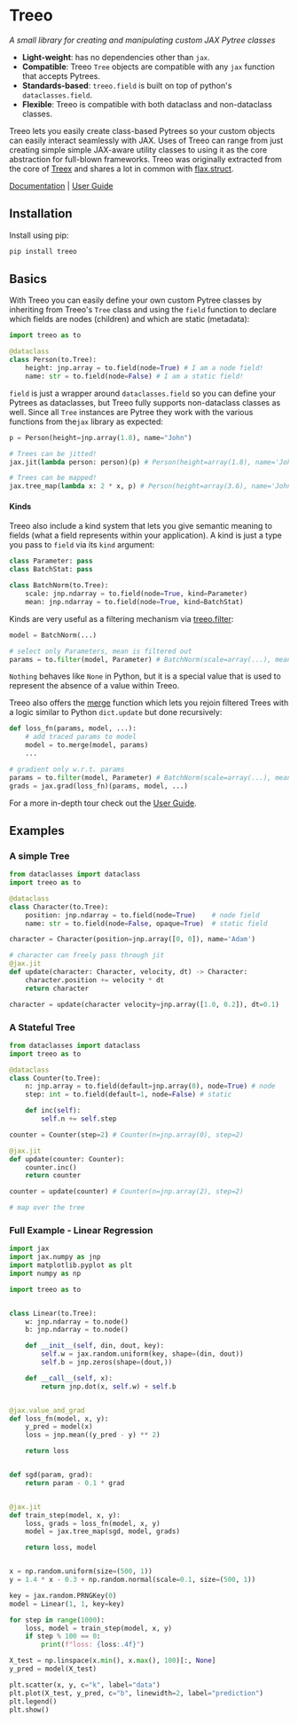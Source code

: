 # Treeo 

_A small library for creating and manipulating custom JAX Pytree classes_

* **Light-weight**: has no dependencies other than `jax`.
* **Compatible**: Treeo `Tree` objects are compatible with any `jax` function that accepts Pytrees.
* **Standards-based**: `treeo.field` is built on top of python's `dataclasses.field`.
* **Flexible**: Treeo is compatible with both dataclass and non-dataclass classes.

Treeo lets you easily create class-based Pytrees so your custom objects can easily interact seamlessly with JAX. Uses of Treeo can range from just creating simple simple JAX-aware utility classes to using it as the core abstraction for full-blown frameworks. Treeo was originally extracted from the core of [Treex](https://github.com/cgarciae/treex) and shares a lot in common with [flax.struct](https://flax.readthedocs.io/en/latest/flax.struct.html#module-flax.struct).

[Documentation](https://cgarciae.github.io/treeo) | [User Guide](https://cgarciae.github.io/treeo/user-guide/intro)

## Installation
Install using pip:
```bash
pip install treeo
```

## Basics
With Treeo you can easily define your own custom Pytree classes by inheriting from Treeo's `Tree` class and using the `field` function to declare which fields are nodes (children) and which are static (metadata):

```python
import treeo as to

@dataclass
class Person(to.Tree):
    height: jnp.array = to.field(node=True) # I am a node field!
    name: str = to.field(node=False) # I am a static field!
```
`field` is just a wrapper around `dataclasses.field` so you can define your Pytrees as dataclasses, but Treeo fully supports non-dataclass classes as well. Since all `Tree` instances are Pytree they work with the various functions from the`jax` library as expected:

```python
p = Person(height=jnp.array(1.8), name="John")

# Trees can be jitted!
jax.jit(lambda person: person)(p) # Person(height=array(1.8), name='John')

# Trees can be mapped!
jax.tree_map(lambda x: 2 * x, p) # Person(height=array(3.6), name='John')
```
#### Kinds
Treeo also include a kind system that lets you give semantic meaning to fields (what a field represents within your application). A kind is just a type you pass to `field` via its `kind` argument: 

```python
class Parameter: pass
class BatchStat: pass

class BatchNorm(to.Tree):
    scale: jnp.ndarray = to.field(node=True, kind=Parameter)
    mean: jnp.ndarray = to.field(node=True, kind=BatchStat)
```

Kinds are very useful as a filtering mechanism via [treeo.filter](https://cgarciae.github.io/treeo/user-guide/api/filter):

```python 
model = BatchNorm(...)

# select only Parameters, mean is filtered out
params = to.filter(model, Parameter) # BatchNorm(scale=array(...), mean=Nothing)
```
`Nothing` behaves like `None` in Python, but it is a special value that is used to represent the absence of a value within Treeo.

Treeo also offers the [merge](https://cgarciae.github.io/treeo/user-guide/api/merge) function which lets you rejoin filtered Trees with a logic similar to Python `dict.update` but done recursively:
```python hl_lines="3"
def loss_fn(params, model, ...):
    # add traced params to model
    model = to.merge(model, params)
    ...

# gradient only w.r.t. params
params = to.filter(model, Parameter) # BatchNorm(scale=array(...), mean=Nothing)
grads = jax.grad(loss_fn)(params, model, ...)
```

For a more in-depth tour check out the [User Guide](https://cgarciae.github.io/treeo/user-guide/intro).

## Examples

### A simple Tree
```python
from dataclasses import dataclass
import treeo as to

@dataclass
class Character(to.Tree):
    position: jnp.ndarray = to.field(node=True)    # node field
    name: str = to.field(node=False, opaque=True)  # static field

character = Character(position=jnp.array([0, 0]), name='Adam')

# character can freely pass through jit
@jax.jit
def update(character: Character, velocity, dt) -> Character:
    character.position += velocity * dt
    return character

character = update(character velocity=jnp.array([1.0, 0.2]), dt=0.1)
```
### A Stateful Tree
```python
from dataclasses import dataclass
import treeo as to

@dataclass
class Counter(to.Tree):
    n: jnp.array = to.field(default=jnp.array(0), node=True) # node
    step: int = to.field(default=1, node=False) # static

    def inc(self):
        self.n += self.step

counter = Counter(step=2) # Counter(n=jnp.array(0), step=2)

@jax.jit
def update(counter: Counter):
    counter.inc()
    return counter

counter = update(counter) # Counter(n=jnp.array(2), step=2)

# map over the tree
```

### Full Example - Linear Regression

```python
import jax
import jax.numpy as jnp
import matplotlib.pyplot as plt
import numpy as np

import treeo as to


class Linear(to.Tree):
    w: jnp.ndarray = to.node()
    b: jnp.ndarray = to.node()

    def __init__(self, din, dout, key):
        self.w = jax.random.uniform(key, shape=(din, dout))
        self.b = jnp.zeros(shape=(dout,))

    def __call__(self, x):
        return jnp.dot(x, self.w) + self.b


@jax.value_and_grad
def loss_fn(model, x, y):
    y_pred = model(x)
    loss = jnp.mean((y_pred - y) ** 2)

    return loss


def sgd(param, grad):
    return param - 0.1 * grad


@jax.jit
def train_step(model, x, y):
    loss, grads = loss_fn(model, x, y)
    model = jax.tree_map(sgd, model, grads)

    return loss, model


x = np.random.uniform(size=(500, 1))
y = 1.4 * x - 0.3 + np.random.normal(scale=0.1, size=(500, 1))

key = jax.random.PRNGKey(0)
model = Linear(1, 1, key=key)

for step in range(1000):
    loss, model = train_step(model, x, y)
    if step % 100 == 0:
        print(f"loss: {loss:.4f}")

X_test = np.linspace(x.min(), x.max(), 100)[:, None]
y_pred = model(X_test)

plt.scatter(x, y, c="k", label="data")
plt.plot(X_test, y_pred, c="b", linewidth=2, label="prediction")
plt.legend()
plt.show()
```
